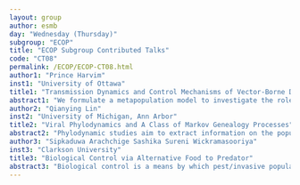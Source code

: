 ```yaml
---
layout: group
author: esmb
day: "Wednesday (Thursday)"
subgroup: "ECOP"
title: "ECOP Subgroup Contributed Talks"
code: "CT08"
permalink: /ECOP/ECOP-CT08.html
author1: "Prince Harvim"
inst1: "University of Ottawa"
title1: "Transmission Dynamics and Control Mechanisms of Vector-Borne Diseases with Active and Passive Movements Between Urban and Satellite Cities"
abstract1: "We formulate a metapopulation model to investigate the role of active and passive mobility on the spread of an epidemic between an urban center connected to a satellite city. The epidemic disease considered is transmitted via both sexual and vector mode (eg Zika virus). The basic reproduction number of the disease is explicitly determined as a combination of sexual and vector-borne transmission parameters. The sensitivity analysis reveals that the disease is primarily transmitted via the vector-borne mode, rather than via sexual transmission, and that sexual transmission by itself may not initiate or sustain an outbreak. Furthermore, increasing the mobility of the population from urban center to the satellite city leads to an increase in the basic reproduction number of the satellite city but a decrease in the basic reproduction number in the urban center. We explore the potential effects of optimal control strategies relying upon several distinct restrictions on population movement. We find that although travel restrictions from the urban center to the satellite city may reduce the prevalence of the disease in the satellite city, significant control measures targeting the densely populated cities are required in order to eradicate the disease in the entire region."
author2: "Qianying Lin"
inst2: "University of Michigan, Ann Arbor"
title2: "Viral Phylodynamics and A Class of Markov Genealogy Processes"
abstract2: "Phylodynamic studies aim to extract information on the population process of pathogens from genome sequences. In this talk, I focus on the relationship between genealogies or phylogenies reconstructed from sampled virus genomes and the population processes that generate them. I show how the problem is naturally formulated in terms of a class of interrelated Markov processes that are built on the stochastic dynamics of births and deaths in the population. For interesting transmission models, the exact likelihood is intractable, but I show how to construct an efficient sequential Monte Carlo algorithm to estimate it with high accuracy."
author3: "Sipkaduwa Arachchige Sashika Sureni Wickramasooriya"
inst3: "Clarkson University"
title3: "Biological Control via Alternative Food to Predator"
abstract3: "Biological control is a means by which pest/invasive populations are kept in check by the use ofnatural enemies of the pest, or perhaps even parasites, pathogens or a combination thereof. The classic work ofSrinivasu et.  al. demonstrates how such a process can be facilitated, by providing additional food to an introducedpredator to control a target pest. A critical assumption in the literature is that the additional food is constant.Theoretical studies carried out previously in this direction indicate that incorporating mutual interference betweenpredators can stabilize the system. In this work, Beddington–DeAngelis type functional response has been used tomodel the mutual interference between predators. The conditions for eradication of pest is derived and the mainconcern is to determine whether the model exhibit different bifurcation. Various biological implications of ourmathematical results are drawn in conclusion."
---
```

